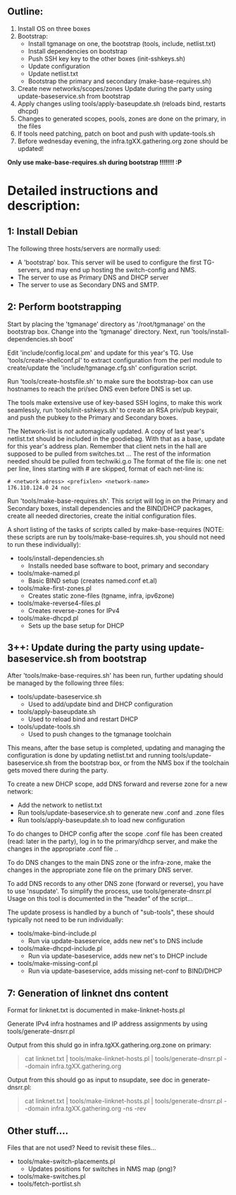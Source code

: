 Outline:
------------------------------------------------------------------

  1. Install OS on three boxes
  2. Bootstrap:
     * Install tgmanage on one, the bootstrap (tools, include, netlist.txt)
     * Install dependencies on bootstrap
     * Push SSH key key to the other boxes (init-sshkeys.sh)
     * Update configuration
     * Update netlist.txt
     * Bootstrap the primary and secondary (make-base-requires.sh)
  3. Create new networks/scopes/zones Update during the party using 
    update-baseservice.sh from bootstrap
  4. Apply changes usling tools/apply-baseupdate.sh (reloads bind, restarts dhcpd)
  5. Changes to generated scopes, pools, zones are done on the primary, in the files
  6. If tools need patching, patch on boot and push with update-tools.sh
  7. Before wednesday evening, the infra.tgXX.gathering.org zone should be updated!

**Only use make-base-requires.sh during bootstrap !!!!!!! :P**

Detailed instructions and description:
==================================================================
 
1: Install Debian
------------------------------------------------------------------

The following three hosts/servers are normally used:
  * A 'bootstrap' box. This server will be used to configure
    the first TG-servers, and may end up hosting the switch-config and NMS.
  * The server to use as Primary DNS and DHCP server
  * The server to use as Secondary DNS and SMTP.

2: Perform bootstrapping
------------------------------------------------------------------

Start by placing the 'tgmanage' directory as '/root/tgmanage' on the bootstrap
box.  Change into the 'tgmanage' directory. Next, run
'tools/install-dependencies.sh boot'


Edit 'include/config.local.pm' and update for this year's TG.  Use
'tools/create-shellconf.pl' to extract configuration from the perl module to
create/update the 'include/tgmanage.cfg.sh' configuration script.

Run 'tools/create-hostsfile.sh' to make sure the bootstrap-box can use
hostnames to reach the pri/sec DNS even before DNS is set up.

The tools make extensive use of key-based SSH logins, to make this work
seamlessly, run 'tools/init-sshkeys.sh' to create an RSA priv/pub keypair, and
push the pubkey to the Primary and Secondary boxes.


The Network-list is _not_ automagically updated. A copy of last year's
netlist.txt should be included in the goodiebag. With that as a base, update
for this year's address plan. Remember that client nets in the hall are
supposed to be pulled from switches.txt ...
The rest of the information needed should be pulled from techwiki.g.o The
format of the file is: one net per line, lines starting with # are skipped,
format of each net-line is:

	# <network adress> <prefixlen> <network-name>
	176.110.124.0 24 noc


Run 'tools/make-base-requires.sh'. This script will log in on the Primary and
Secondary boxes, install dependencies and the BIND/DHCP packages, create all
needed directories, create the initial configuration files.

A short listing of the tasks of scripts called by make-base-requires (NOTE: these 
scripts are run by tools/make-base-requires.sh, you should not need to run these individually):
  * tools/install-dependencies.sh
    * Installs needed base software to boot, primary and secondary
  * tools/make-named.pl
    * Basic BIND setup (creates named.conf et.al)
  * tools/make-first-zones.pl
    * Creates static zone-files (tgname, infra, ipv6zone)
  * tools/make-reverse4-files.pl
    * Creates reverse-zones for IPv4
  * tools/make-dhcpd.pl
    * Sets up the base setup for DHCP

3++: Update during the party using update-baseservice.sh from bootstrap
------------------------------------------------------------------

After 'tools/make-base-requires.sh' has been run, further updating should be
managed by the following three files:
  * tools/update-baseservice.sh
    * Used to add/update bind and DHCP configuration
  * tools/apply-baseupdate.sh
    * Used to reload bind and restart DHCP
  * tools/update-tools.sh
    * Used to push changes to the tgmanage toolchain

This means, after the base setup is completed, updating and managing the
configuration is done by updating netlist.txt and running tools/update-baseservice.sh
from the bootstrap box, or from the NMS box if the toolchain gets moved there during
the party. 

To create a new DHCP scope, add DNS forward and reverse zone for a new network:

  * Add the network to netlist.txt
  * Run tools/update-baseservice.sh to generate new .conf and .zone files
  * Run tools/apply-baseupdate.sh to load new configuration

To do changes to DHCP config after the scope .conf file has been created 
(read: later in the party), log in to the primary/dhcp server, and make 
the changes in the appropriate .conf file ..

To do DNS changes to the main DNS zone or the infra-zone, make the changes
in the appropriate zone file on the primary DNS server.

To add DNS records to any other DNS zone (forward or reverse), you have
to use 'nsupdate'. To simplify the process, use tools/generate-dnsrr.pl
Usage on this tool is documented in the "header" of the script...


The update prosess is handled by a bunch of "sub-tools", these should typically
not need to be run individually:
  * tools/make-bind-include.pl
    * Run via update-baseservice, adds new net's to DNS include
  * tools/make-dhcpd-include.pl
    * Run via update-baseservice, adds new net's to DHCP include
  * tools/make-missing-conf.pl
    * Run via update-baseservice, adds missing net-conf to BIND/DHCP


7: Generation of linknet dns content
------------------------------------------------------------------

Format for linknet.txt is documented in make-linknet-hosts.pl

Generate IPv4 infra hostnames and IP address assignments
by using tools/generate-dnsrr.pl

Output from this shuld go in infra.tgXX.gathering.org.zone on primary:
> cat linknet.txt | tools/make-linknet-hosts.pl | tools/generate-dnsrr.pl --domain infra.tgXX.gathering.org 

Output from this should go as input to nsupdate, see doc in generate-dnsrr.pl:
> cat linknet.txt | tools/make-linknet-hosts.pl | tools/generate-dnsrr.pl --domain infra.tgXX.gathering.org -ns -rev


Other stuff....
------------------------------------------------------------------
Files that are not used? Need to revisit these files...

  * tools/make-switch-placements.pl
    * Updates positions for switches in NMS map (png)?
  * tools/make-switches.pl
  * tools/fetch-portlist.sh

